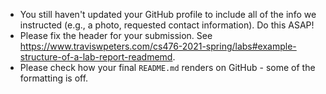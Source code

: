 - You still haven't updated your GitHub profile to include all of the info we instructed (e.g., a photo, requested contact information). Do this ASAP!
- Please fix the header for your submission. See https://www.traviswpeters.com/cs476-2021-spring/labs#example-structure-of-a-lab-report-readmemd.
- Please check how your final `README.md` renders on GitHub - some of the formatting is off.
